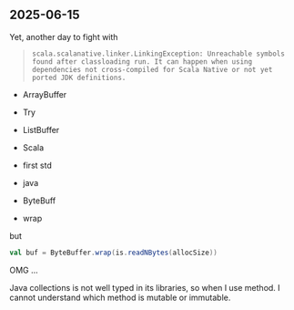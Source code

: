 ## 2025-06-15

Yet, another day to fight with

> ```console
> scala.scalanative.linker.LinkingException: Unreachable symbols found after classloading run. It can happen when using dependencies not cross-compiled for Scala Native or not yet ported JDK definitions.
> ```

- ArrayBuffer
- Try
- ListBuffer

- Scala
- first std
- java

- ByteBuff
- wrap

but

```scala
val buf = ByteBuffer.wrap(is.readNBytes(allocSize))
```

OMG ...

Java collections is not well typed in its libraries, so when I use method. I cannot understand which method is mutable or immutable.
